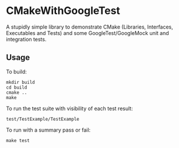 # CMakeWithGoogleTest

A stupidly simple library to demonstrate CMake (Libraries, Interfaces, Executables and Tests) and some GoogleTest/GoogleMock unit and integration tests.

## Usage
To build:
~~~
mkdir build
cd build
cmake ..
make
~~~~

To run the test suite with visibility of each test result:
~~~~
test/TestExample/TestExample
~~~~

To run with a summary pass or fail:
~~~
make test
~~~~